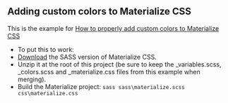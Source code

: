 ## Adding custom colors to Materialize CSS

This is the example for [How to properly add custom colors to Materialize CSS](https://medium.com/@mancebo128/how-to-properly-add-custom-colors-to-materialize-css-52e5e4c58d58#.dzbkbpo03)

- To put this to work:
 - [Download](http://materializecss.com/getting-started.html) the SASS version of Materialize CSS.
 - Unzip it at the root of this project (be sure to keep the _variables.scss, _colors.scss and _materialize.css files from this example when merging).
 - Build the Materialize project: `sass sass\materialize.scss css\materialize.css`